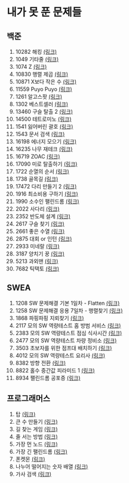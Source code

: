 # 내가 못 푼 문제들

## 백준
1. 10282 해킹 [(링크)](https://www.acmicpc.net/problem/10282)
2. 1049 기타줄 [(링크)](https://www.acmicpc.net/problem/1049)
3. 1074 Z [(링크)](https://www.acmicpc.net/problem/1074)
4. 10830 행렬 제곱 [(링크)](https://www.acmicpc.net/problem/10830)
5. 10871 X보다 작은 수 [(링크)](https://www.acmicpc.net/problem/10871)
6. 11559 Puyo Puyo [(링크)](https://www.acmicpc.net/problem/11559)
7. 1261 알고스팟 [(링크)](https://www.acmicpc.net/problem/1261)
8. 1302 베스트셀러 [(링크)](https://www.acmicpc.net/problem/1302)
9. 13460 구슬 탈출 2 [(링크)](https://www.acmicpc.net/problem/13460)
10. 14500 테트로미노 [(링크)](https://www.acmicpc.net/problem/14500)
11. 1541 잃어버린 괄호 [(링크)](https://www.acmicpc.net/problem/1541)
12. 1543 문서 검색 [(링크)](https://www.acmicpc.net/problem/1543)
13. 16198 에너지 모으기 [(링크)](https://www.acmicpc.net/problem/16198)
14. 16235 나무 재테크 [(링크)](https://www.acmicpc.net/problem/16235)
15. 16719 ZOAC [(링크)](https://www.acmicpc.net/problem/16719)
16. 17090 미로 탈출하기 [(링크)](https://www.acmicpc.net/problem/17090)
17. 1722 순열의 순서 [(링크)](https://www.acmicpc.net/problem/1722)
18. 1738 골목길 [(링크)](https://www.acmicpc.net/problem/1738)
19. 17472 다리 만들기 2 [(링크)](https://www.acmicpc.net/problem/17472)
20. 1916 최소비용 구하기 [(링크)](https://www.acmicpc.net/problem/1916)
21. 1990 소수인 팰린드롬 [(링크)](https://www.acmicpc.net/problem/1990)
22. 2022 사다리 [(링크)](https://www.acmicpc.net/problem/2022)
23. 2352 반도체 설계 [(링크)](https://www.acmicpc.net/problem/2352)
24. 2617 구슬 찾기 [(링크)](https://www.acmicpc.net/problem/2617)
25. 2661 좋은 수열 [(링크)](https://www.acmicpc.net/problem/2661)
26. 2875 대회 or 인턴 [(링크)](https://www.acmicpc.net/problem/2875)
27. 2933 미네랄 [(링크)](https://www.acmicpc.net/problem/2933)
28. 3187 양치기 꿍 [(링크)](https://www.acmicpc.net/problem/3187)
29. 5213 과외맨 [(링크)](https://www.acmicpc.net/problem/5213)
30. 7682 틱택토 [(링크)](https://www.acmicpc.net/problem/7682)

## SWEA
1. 1208 SW 문제해결 기본 1일차 - Flatten [(링크)]()
2. 1258 SW 문제해결 응용 7일차 - 행렬찾기 [(링크)]()
3. 1868 파핑파핑 지뢰찾기 [(링크)]()
4. 2117 모의 SW 역량테스트 홈 방범 서비스 [(링크)]()
5. 2383 모의 SW 역량테스트 점심 식사시간 [(링크)]()
6. 2477 모의 SW 역량테스트 차량 정비소 [(링크)]()
7. 3503 초보자를 위한 점프대 배치하기 [(링크)]()
8. 4012 모의 SW 역량테스트 요리사 [(링크)]()
9. 8382 방향 전환 [(링크)]()
10. 8822 홀수 중간값 피라미드 1 [(링크)]()
11. 8934 팰린드롬 공포증 [(링크)]()

## 프로그래머스
1. 탑 [(링크)]()
2. 큰 수 만들기 [(링크)]()
3. 길 찾는 게임 [(링크)]()
4. 줄 서는 방법 [(링크)]()
5. 가장 먼 노드 [(링크)]()
6. 가장 긴 팰린드롬 [(링크)]()
7. 폰켓몬 [(링크)]()
8. 나누어 떨어지는 숫자 배열 [(링크)]()
9. 가사 검색 [(링크)]()





